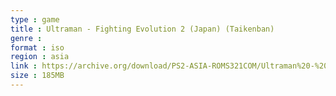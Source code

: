 ```yaml
---
type : game
title : Ultraman - Fighting Evolution 2 (Japan) (Taikenban)
genre : 
format : iso
region : asia
link : https://archive.org/download/PS2-ASIA-ROMS321COM/Ultraman%20-%20Fighting%20Evolution%202%20%28Japan%29%20%28Taikenban%29.7z
size : 185MB
---
```

